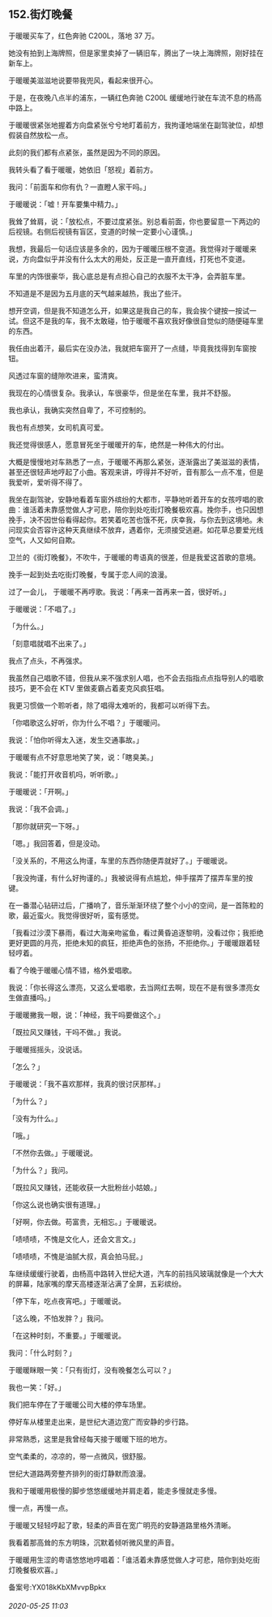 ## 152.街灯晚餐
于暖暖买车了，红色奔驰 C200L，落地 37 万。


她没有拍到上海牌照，但是家里卖掉了一辆旧车，腾出了一块上海牌照，刚好挂在新车上。


于暖暖美滋滋地说要带我兜风，看起来很开心。


于是，在夜晚八点半的浦东，一辆红色奔驰 C200L 缓缓地行驶在车流不息的杨高中路上。


于暖暖很紧张地握着方向盘紧张兮兮地盯着前方，我拘谨地端坐在副驾驶位，却想假装自然放松一点。


此刻的我们都有点紧张，虽然是因为不同的原因。


我转头看了看于暖暖，她依旧「怒视」着前方。


我问：「前面车和你有仇？一直瞪人家干吗。」


于暖暖说：「嘘！开车要集中精力。」


我耸了耸肩，说：「放松点，不要过度紧张。别总看前面，你也要留意一下两边的后视镜。右侧后视镜有盲区，变道的时候一定要小心谨慎。」


我想，我最后一句话应该是多余的，因为于暖暖压根不变道。我觉得对于暖暖来说，方向盘似乎并没有什么太大的用处，反正是一直开直线，打死也不变道。


车里的内饰很豪华，我心底总是有点担心自己的衣服不太干净，会弄脏车里。


不知道是不是因为五月底的天气越来越热，我出了些汗。


想开空调，但是我不知道怎么开，如果这是我自己的车，我会挨个键按一按试一试。但这不是我的车，我不太敢碰，怕于暖暖不喜欢我好像很自觉似的随便碰车里的东西。


我任由出着汗，最后实在没办法，我就把车窗开了一点缝，毕竟我找得到车窗按钮。


风透过车窗的缝隙吹进来，蛮清爽。


我现在的心情很复杂。我承认，车很豪华，但是坐在车里，我并不舒服。


我也承认，我确实突然自卑了，不可控制的。


我也有点想笑，女司机真可爱。


我还觉得很感人，愿意冒死坐于暖暖开的车，绝然是一种伟大的付出。


大概是慢慢地对车熟悉了一点，于暖暖不再那么紧张，逐渐露出了美滋滋的表情，甚至还很轻声地哼起了小曲。客观来讲，哼得并不好听，音有那么一点不准，但是我爱听，爱听得不得了。


我坐在副驾驶，安静地看着车窗外缤纷的大都市，平静地听着开车的女孩哼唱的歌曲：谁活着未靠感觉做人才可悲，陪你到处吃街灯晚餐极欢喜。挽你手，也只因想挽手，决不因世俗看得起你。若笑着吃苦也饿不死，庆幸我，与你去到这境地。未问现实会否容许这种天真继续不放弃，遇着你，无须接受逃避。如花草总要爱光线空气，人又如何自欺。


卫兰的《街灯晚餐》，不吹牛，于暖暖的粤语真的很差，但是我爱这首歌的意境。


挽手一起到处去吃街灯晚餐，专属于恋人间的浪漫。


过了一会儿， 于暖暖不再哼歌。我说：「再来一首再来一首，很好听。」


于暖暖说：「不唱了。」


「为什么。」


「刻意唱就唱不出来了。」


我点了点头，不再强求。


我虽然自己唱歌不错，但我从来不强求别人唱，也不会去指指点点指导别人的唱歌技巧，更不会在 KTV 里做麦霸占着麦克风疯狂唱。


我更习惯做一个聆听者，除了唱得太难听的，我都可以听得下去。


「你唱歌这么好听，你为什么不唱？」于暖暖问。


我说：「怕你听得太入迷，发生交通事故。」


于暖暖有点不好意思地笑了笑，说：「瞎臭美。」


我说：「能打开收音机吗，听听歌。」


于暖暖说：「开啊。」


我说：「我不会调。」


「那你就研究一下呀。」


「嗯。」我回答着，但是没动。


「没关系的，不用这么拘谨，车里的东西你随便弄就好了。」于暖暖说。


「我没拘谨，有什么好拘谨的。」我被说得有点尴尬，伸手摆弄了摆弄车里的按键。


在一番潜心钻研过后，广播响了，音乐渐渐环绕了整个小小的空间，是一首陈粒的歌，最近蛮火。我觉得很好听，蛮有感觉。


「我看过沙漠下暴雨，看过大海亲吻鲨鱼，看过黄昏追逐黎明，没看过你；我拒绝更好更圆的月亮，拒绝未知的疯狂，拒绝声色的张扬，不拒绝你。」于暖暖跟着轻轻哼着。


看了今晚于暖暖心情不错，格外爱唱歌。


我说：「你长得这么漂亮，又这么爱唱歌，去当网红去啊，现在不是有很多漂亮女生做直播吗。」


于暖暖撇我一眼，说：「神经，我干吗要做这个。」


「既拉风又赚钱，干吗不做。」我说。


于暖暖摇摇头，没说话。


「怎么？」


于暖暖说：「我不喜欢那样，我真的很讨厌那样。」


「为什么？」


「没有为什么。」


「哦。」


「不然你去做。」于暖暖说。


「为什么？」我问。


「既拉风又赚钱，还能收获一大批粉丝小姑娘。」


「你这么说也确实很有道理。」


「好啊，你去做。苟富贵，无相忘。」于暖暖说。


「啧啧啧，不愧是文化人，还会文言文。」


「啧啧啧，不愧是油腻大叔，真会拍马屁。」


车继续缓缓行驶着，由杨高中路转入世纪大道，汽车的前挡风玻璃就像是一个大大的屏幕，陆家嘴的摩天高楼逐渐沾满了全屏，五彩缤纷。


「停下车，吃点夜宵吧。」于暖暖说。


「这么晚，不怕发胖？」我问。


「在这种时刻，不重要。」于暖暖说。


我问：「什么时刻？」


于暖暖眯眼一笑：「只有街灯，没有晚餐怎么可以？」


我也一笑：「好。」


我们把车停在了于暖暖公司大楼的停车场里。


停好车从楼里走出来，是世纪大道边宽广而安静的步行路。


非常熟悉，这里是我曾经每天接于暖暖下班的地方。


空气柔柔的，凉凉的，带一点微风，很舒服。


世纪大道路两旁整齐排列的街灯静默而浪漫。


我和于暖暖用极慢的脚步悠悠缓缓地并肩走着，能走多慢就走多慢。


慢一点，再慢一点。


于暖暖又轻轻哼起了歌，轻柔的声音在宽广明亮的安静道路里格外清晰。


我看着那高耸的东方明珠，沉默着倾听微风里的声音。


于暖暖用生涩的粤语悠悠地哼唱着：「谁活着未靠感觉做人才可悲，陪你到处吃街灯晚餐极欢喜。」


备案号:YX018kKbXMvvpBpkx


###### 2020-05-25 11:03
